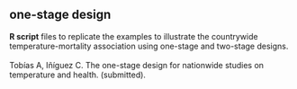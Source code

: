 ## one-stage design
**R script** files to replicate the examples to illustrate the countrywide temperature-mortality association using one-stage and two-stage designs.<br>
<br>
Tobías A, Iñíguez C. The one-stage design for nationwide studies on temperature and health. (submitted).
